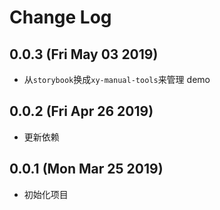 # Change Log

## 0.0.3 (Fri May 03 2019)

-   从`storybook`换成`xy-manual-tools`来管理 demo

## 0.0.2 (Fri Apr 26 2019)

-   更新依赖

## 0.0.1 (Mon Mar 25 2019)

-   初始化项目
